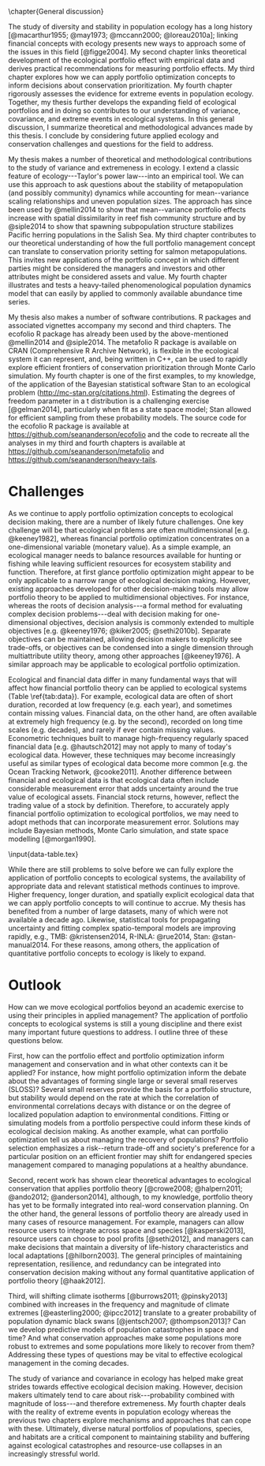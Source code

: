 \chapter{General discussion}

<!--cite my WOS fig in last paragraph?-->

The study of diversity and stability in population ecology has a long history
[@macarthur1955; @may1973; @mccann2000; @loreau2010a]; linking financial
concepts with ecology presents new ways to approach some of the issues in this
field [@figge2004]. My second chapter links theoretical development of the
ecological portfolio effect with empirical data and derives practical
recommendations for measuring portfolio effects. My third chapter explores how
we can apply portfolio optimization concepts to inform decisions about
conservation prioritization. My fourth chapter rigorously assesses the evidence
for extreme events in population ecology. Together, my thesis further develops
the expanding field of ecological portfolios and in doing so contributes to our
understanding of variance, covariance, and extreme events in ecological
systems. In this general discussion, I summarize theoretical and methodological
advances made by this thesis. I conclude by considering future applied ecology
and conservation challenges and questions for the field to address.

My thesis makes a number of theoretical and methodological contributions to the
study of variance and extremeness in ecology. I extend a classic feature of
ecology---Taylor's power law---into an empirical tool. We can use this approach
to ask questions about the stability of metapopulation (and possibly community)
dynamics while accounting for mean--variance scaling relationships and uneven
population sizes. The approach has since been used by @mellin2014 to show that
mean--variance portfolio effects increase with spatial dissimilarity in reef
fish community structure and by @siple2014 to show that spawning subpopulation
structure stabilizes Pacific herring populations in the Salish Sea. My third
chapter contributes to our theoretical understanding of how the full portfolio
management concept can translate to conservation priority setting for salmon
metapopulations. This invites new applications of the portfolio concept in
which different parties might be considered the managers and investors and
other attributes might be considered assets and value. My fourth chapter
illustrates and tests a heavy-tailed phenomenological population dynamics model
that can easily by applied to commonly available abundance time series.

My thesis also makes a number of software contributions. R packages and
associated vignettes accompany my second and third chapters. The ecofolio
R package has already been used by the above-mentioned @mellin2014 and
@siple2014. The metafolio R package is available on CRAN (Comprehensive
R Archive Network), is flexible in the ecological system it can represent, and,
being written in C++, can be used to rapidly explore efficient frontiers of
conservation prioritization through Monte Carlo simulation. My fourth chapter
is one of the first examples, to my knowledge, of the application of the
Bayesian statistical software Stan to an ecological problem
(<http://mc-stan.org/citations.html>). Estimating the degrees of freedom
parameter in a t distribution is a challenging exercise [@gelman2014],
particularly when fit as a state space model; Stan allowed for efficient
sampling from these probability models. The source code for the ecofolio
R package is available at <https://github.com/seananderson/ecofolio> and the
code to recreate all the analyses in my third and fourth chapters is available
at <https://github.com/seananderson/metafolio> and
<https://github.com/seananderson/heavy-tails>.

# Challenges

As we continue to apply portfolio optimization concepts to ecological decision
making, there are a number of likely future challenges. One key challenge will
be that ecological problems are often multidimensional [e.g. @keeney1982],
whereas financial portfolio optimization concentrates on a one-dimensional
variable (monetary value). As a simple example, an ecological manager needs to
balance resources available for hunting or fishing while leaving sufficient
resources for ecosystem stability and function. Therefore, at first glance
portfolio optimization might appear to be only applicable to a narrow range of
ecological decision making. However, existing approaches developed for other
decision-making tools may allow portfolio theory to be applied to
multidimensional objectives. For instance, whereas the roots of decision
analysis---a formal method for evaluating complex decision problems---deal with
decision making for one-dimensional objectives, decision analysis is commonly
extended to multiple objectives [e.g. @keeney1976; @kiker2005; @sethi2010b].
Separate objectives can be maintained, allowing decision makers to explicitly
see trade-offs, or objectives can be condensed into a single dimension through
multiattribute utility theory, among other approaches [@keeney1976]. A similar
approach may be applicable to ecological portfolio optimization.

Ecological and financial data differ in many fundamental ways that will affect
how financial portfolio theory can be applied to ecological systems (Table
\ref{tab:data}). For example, ecological data are often of short duration,
recorded at low frequency (e.g. each year), and sometimes contain missing
values. Financial data, on the other hand, are often available at extremely
high frequency (e.g. by the second), recorded on long time scales (e.g.
decades), and rarely if ever contain missing values. Econometric techniques
built to manage high-frequency regularly spaced financial data [e.g.
@hautsch2012] may not apply to many of today's ecological data. However, these
techniques may become increasingly useful as similar types of ecological data
become more common [e.g. the Ocean Tracking Network, @cooke2011]. Another
difference between financial and ecological data is that ecological data often
include considerable measurement error that adds uncertainty around the true
value of ecological assets. Financial stock returns, however, reflect the
trading value of a stock by definition. Therefore, to accurately apply
financial portfolio optimization to ecological portfolios, we may need to adopt
methods that can incorporate measurement error. Solutions may include Bayesian
methods, Monte Carlo simulation, and state space modelling [@morgan1990].

<!--\clearpage-->
\input{data-table.tex}

While there are still problems to solve before we can fully explore the
application of portfolio concepts to ecological systems, the availability of
appropriate data and relevant statistical methods continues to improve. Higher
frequency, longer duration, and spatially explicit ecological data that we can
apply portfolio concepts to will continue to accrue. My thesis has benefited
from a number of large datasets, many of which were not available a decade ago.
Likewise, statistical tools for propagating uncertainty and fitting complex
spatio-temporal models are improving rapidly, e.g., TMB: @kristensen2014,
R-INLA: @rue2014, Stan: @stan-manual2014. For these reasons, among others, the
application of quantitative portfolio concepts to ecology is likely to expand.

# Outlook

How can we move ecological portfolios beyond an academic exercise to using
their principles in applied management? The application of portfolio concepts
to ecological systems is still a young discipline and there exist many
important future questions to address. I outline three of these questions below.

First, how can the portfolio effect and portfolio optimization inform
management and conservation and in what other contexts can it be applied? For
instance, how might portfolio optimization inform the debate about the
advantages of forming single large or several small reserves (SLOSS)? Several
small reserves provide the basis for a portfolio structure, but stability would
depend on the rate at which the correlation of environmental correlations
decays with distance or on the degree of localized population adaption to
environmental conditions. Fitting or simulating models from a portfolio
perspective could inform these kinds of ecological decision making. As another
example, what can portfolio optimization tell us about managing the recovery of
populations? Portfolio selection emphasizes a risk--return trade-off and
society's preference for a particular position on an efficient frontier may
shift for endangered species management compared to managing populations at a
healthy abundance.

Second, recent work has shown clear theoretical advantages to ecological
conservation that applies portfolio theory [@crowe2008; @halpern2011;
@ando2012; @anderson2014], although, to my knowledge, portfolio theory has yet
to be formally integrated into real-word conservation planning. On the other
hand, the general lessons of portfolio theory are already used in many cases of
resource management. For example, managers can allow resource users to
integrate across space and species [@kasperski2013], resource users can choose
to pool profits [@sethi2012], and managers can make decisions that maintain
a diversity of life-history characteristics and local adaptations
[@hilborn2003]. The general principles of maintaining representation,
resilience, and redundancy can be integrated into conservation decision making
without any formal quantitative application of portfolio theory [@haak2012].

Third, will shifting climate isotherms [@burrows2011; @pinsky2013] combined
with increases in the frequency and magnitude of climate extremes
[@easterling2000; @ipcc2012] translate to a greater probability of population
dynamic black swans [@jentsch2007; @thompson2013]? Can we develop predictive
models of population catastrophes in space and time? And what conservation
approaches make some populations more robust to extremes and some populations
more likely to recover from them? Addressing these types of questions may be
vital to effective ecological management in the coming decades.

<!--Climate change necessitates that conservation biology focus not just on
    mean changes but also on variability, extreme events, and the synchrony or
    asynchrony of those events [@jentsch2007; @thompson2013]. -->

The study of variance and covariance in ecology has helped make great strides
towards effective ecological decision making. However, decision makers
ultimately tend to care about risk---probability combined with magnitude of
loss---and therefore extremeness. My fourth chapter deals with the reality of
extreme events in population ecology whereas the previous two chapters explore
mechanisms and approaches that can cope with these. Ultimately, diverse natural
portfolios of populations, species, and habitats are a critical component to
maintaining stability and buffering against ecological catastrophes and
resource-use collapses in an increasingly stressful world.

<!--\renewcommand{\baselinestretch}{\tighttextstretch}-->
<!--\normalsize-->
<!--\bibliographystyle{apalike}-->
<!--\bibliography{/Users/seananderson/Dropbox/tex/jshort,/Users/seananderson/Dropbox/tex/ref3}-->
<!--\renewcommand{\baselinestretch}{\textstretch}-->
<!--\normalsize-->
